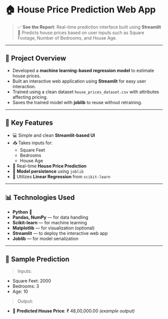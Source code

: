 # 🏠 House Price Prediction Web App

> ✅ **See the Report**: Real-time prediction interface built using **Streamlit**  
> 🚀 Predicts house prices based on user inputs such as Square Footage, Number of Bedrooms, and House Age.

---

## 📌 Project Overview
- Developed a **machine learning-based regression model** to estimate house prices.
- Built an interactive web application using **Streamlit** for easy user interaction.
- Trained using a clean dataset `house_prices_dataset.csv` with attributes affecting pricing.
- Saves the trained model with **joblib** to reuse without retraining.

---

## 🎯 Key Features
- 💻 Simple and clean **Streamlit-based UI**
- 📥 Takes inputs for:
  - Square Feet
  - Bedrooms
  - House Age
- 🤖 Real-time **House Price Prediction**
- 💾 **Model persistence** using `joblib`
- 🧠 Utilizes **Linear Regression** from `scikit-learn`

---

## 📊 Technologies Used
- **Python** 🐍  
- **Pandas, NumPy** — for data handling  
- **Scikit-learn** — for machine learning  
- **Matplotlib** — for visualization (optional)  
- **Streamlit** — to deploy the interactive web app  
- **Joblib** — for model serialization


---

## 🧪 Sample Prediction

> Inputs:
- Square Feet: 2000  
- Bedrooms: 3  
- Age: 10  

> Output:
- 🎯 **Predicted House Price**: ₹ 48,00,000.00 *(example output)*
